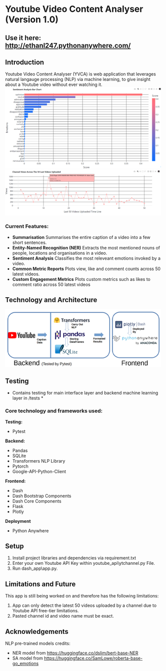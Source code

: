 # Youtube Video Content Analyser (Version 1.0)
## Use it here: http://ethanl247.pythonanywhere.com/

## Introduction
Youtube Video Content Analyser (YVCA) is web application that leverages natural langauge processing (NLP) via machine learning, to give insight about a Youtube video without ever watching it.  
![alt text](sa_demo.png)
![alt text](basic_demo.png)
### Current Features:
* **Summarisation** Summarises the entire caption of a video into a few short sentences.        
* **Entity-Named Recognition (NER)** Extracts the most mentioned nouns of people, locations and organisations in a video.
* **Sentiment Analysis** Classifies the most releveant emotions invoked by a video.
* **Common Metric Reports** Plots view, like and comment counts across 50 latest videos.
* **Custom Engagement Metrics** Plots custom metrics such as likes to comment ratio across 50 latest videos

## Technology and Architecture
![alt text](techmap.png)

## Testing ##
* Contains testing for main interface layer and backend machine learning layer in /tests * 

### Core technology and frameworks used:   
**Testing:**
* Pytest     

**Backend:**
* Pandas
* SQLite
* Transformers NLP Library
* Pytorch
* Google-API-Python-Client     

**Frontend:**
* Dash
* Dash Bootstrap Components
* Dash Core Components
* Flask
* Plotly     
  
**Deployment**
* Python Anywhere


## Setup
1. Install project libraries and dependencies via requirement.txt
2. Enter your own Youtube API Key within youtube_api\ytchannel.py File.
3. Run dash_app\app.py. 

## Limitations and Future
This app is still being worked on and therefore has the following limitations:
1. App can only detect the latest 50 videos uploaded by a channel due to Youtube API free-tier limitations.
2. Pasted channel id and video name must be exact.


## Acknowledgements
NLP pre-trained models credits:
* NER model from https://huggingface.co/dslim/bert-base-NER
* SA model from https://huggingface.co/SamLowe/roberta-base-go_emotions
